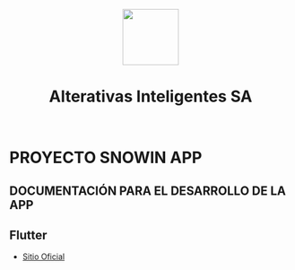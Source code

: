 <p align="center">
    <a href="https://alternativasinteligentes.com/" target="_blank">
        <img src="https://alternativasinteligentes.com/wp-content/uploads/2019/03/logo-aisa.png" height="100px">
    </a>
    <h1 align="center">Alterativas Inteligentes SA</h1>
    <br>
</p>

# PROYECTO SNOWIN APP


DOCUMENTACIÓN PARA EL DESARROLLO DE LA APP
------------------------------------------

## Flutter
- [Sitio Oficial](https://flutter.dev/)

